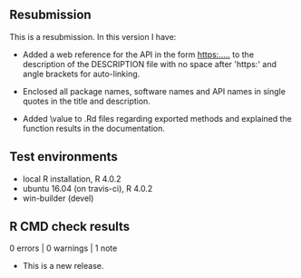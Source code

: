 ## Resubmission
This is a resubmission. In this version I have:

* Added a web reference for the API in the form <https:.....> to the
description of the DESCRIPTION file with no space after 'https:' and
angle brackets for auto-linking.

* Enclosed all package names, software names and API names in single quotes in the title and description.

* Added \value to .Rd files regarding exported methods and explained the function results in the documentation.

## Test environments
* local R installation, R 4.0.2
* ubuntu 16.04 (on travis-ci), R 4.0.2
* win-builder (devel)

## R CMD check results

0 errors | 0 warnings | 1 note

* This is a new release.
